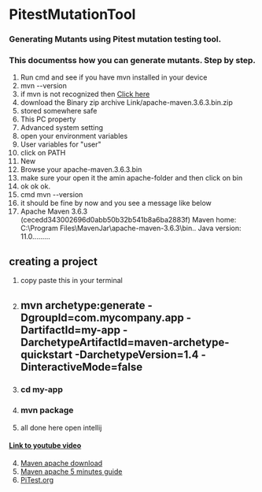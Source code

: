# PitestMutationTool

### Generating Mutants using Pitest mutation testing tool.
### This documentss how you can generate mutants. Step by step.
1. Run cmd and see if you have mvn installed in your device
2. mvn --version
1. if mvn is not recognized then [Click here ](https://maven.apache.org/download.cgi)
1. download the Binary zip archive Link/apache-maven.3.6.3.bin.zip
2. stored somewhere safe
3. This PC property
4. Advanced system setting 
5. open your environment variables
6. User variables for "user"
7. click on PATH
8. New 
9. Browse your apache-maven.3.6.3.bin
1. make sure your open it the amin apache-folder and then click on bin
10. ok ok ok.
11. cmd mvn --version 
12. it should be fine by now and you see a message like below
13. Apache Maven 3.6.3 (cecedd343002696d0abb50b32b541b8a6ba2883f)
Maven home: C:\Program Files\MavenJar\apache-maven-3.6.3\bin\..
Java version: 11.0.........

## creating a project
1. copy paste this in your terminal
1. ## mvn archetype:generate -DgroupId=com.mycompany.app -DartifactId=my-app -DarchetypeArtifactId=maven-archetype-quickstart -DarchetypeVersion=1.4 -DinteractiveMode=false
2. ### cd my-app
3. ### mvn package
4. all done here open intellij

#### [Link to youtube video](https://www.youtube.com)


4. [Maven apache download](https://maven.apache.org/download.cgi​)
5. [Maven apache 5 minutes guide](https://maven.apache.org/guides/getti...​)
6. [PiTest.org](https://pitest.org/quickstart/maven/)
